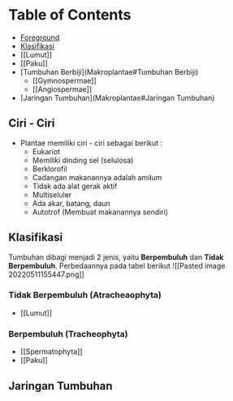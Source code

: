 # Table of Contents
- [Foreground](Makroplantae#Foreground)
- [Klasifikasi](Makroplantae#Klasifikasi)
- [[Lumut]]
- [[Paku]]
- [Tumbuhan Berbiji](Makroplantae#Tumbuhan Berbiji)
	- [[Gymnospermae]]
	- [[Angiospermae]]
- [Jaringan Tumbuhan](Makroplantae#Jaringan Tumbuhan)

## Ciri - Ciri
- Plantae memiliki ciri - ciri sebagai berikut :
	- Eukariot
	- Memiliki dinding sel (selulosa)
	- Berklorofil
	- Cadangan makanannya adalah amilum
	- Tidak ada alat gerak aktif
	- Multiseluler
	- Ada akar, batang, daun
	- Autotrof (Membuat makanannya sendiri)

## Klasifikasi
Tumbuhan dibagi menjadi 2 jenis, yaitu **Berpembuluh** dan **Tidak Berpembuluh**. Perbedaannya pada tabel berikut
![[Pasted image 20220511155447.png]]

### **Tidak Berpembuluh** (Atracheaophyta)
- [[Lumut]]

### **Berpembuluh** (Tracheophyta)
- [[Spermatophyta]]
- [[Paku]]



## Jaringan Tumbuhan
